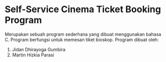 # Self-Service Cinema Ticket Booking Program
Merupakan sebuah program sederhana yang dibuat menggunakan bahasa C. Program berfungsi untuk memesan tiket bioskop. Program dibuat oleh:
1. Jidan Dhirayoga Gumbira
2. Martin Hizkia Parasi
